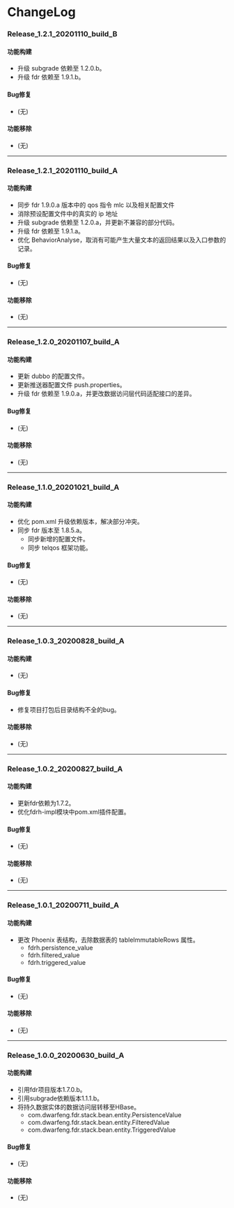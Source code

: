 # ChangeLog

### Release_1.2.1_20201110_build_B

#### 功能构建

- 升级 subgrade 依赖至 1.2.0.b。
- 升级 fdr 依赖至 1.9.1.b。

#### Bug修复

- (无)

#### 功能移除

- (无)

---

### Release_1.2.1_20201110_build_A

#### 功能构建

- 同步 fdr 1.9.0.a 版本中的 qos 指令 mlc 以及相关配置文件
- 消除预设配置文件中的真实的 ip 地址
- 升级 subgrade 依赖至 1.2.0.a，并更新不兼容的部分代码。
- 升级 fdr 依赖至 1.9.1.a。
- 优化 BehaviorAnalyse，取消有可能产生大量文本的返回结果以及入口参数的记录。

#### Bug修复

- (无)

#### 功能移除

- (无)

---

### Release_1.2.0_20201107_build_A

#### 功能构建

- 更新 dubbo 的配置文件。
- 更新推送器配置文件 push.properties。
- 升级 fdr 依赖至 1.9.0.a，并更改数据访问层代码适配接口的差异。

#### Bug修复

- (无)

#### 功能移除

- (无)

---

### Release_1.1.0_20201021_build_A

#### 功能构建

- 优化 pom.xml 升级依赖版本，解决部分冲突。
- 同步 fdr 版本至 1.8.5.a。
  - 同步新增的配置文件。
  - 同步 telqos 框架功能。

#### Bug修复

- (无)

#### 功能移除

- (无)

---

### Release_1.0.3_20200828_build_A

#### 功能构建

- (无)

#### Bug修复

- 修复项目打包后目录结构不全的bug。

#### 功能移除

- (无)

---

### Release_1.0.2_20200827_build_A

#### 功能构建

- 更新fdr依赖为1.7.2。
- 优化fdrh-impl模块中pom.xml插件配置。

#### Bug修复

- (无)

#### 功能移除

- (无)

---

### Release_1.0.1_20200711_build_A

#### 功能构建

- 更改 Phoenix 表结构，去除数据表的 tableImmutableRows 属性。
  - fdrh.persistence_value
  - fdrh.filtered_value
  - fdrh.triggered_value

#### Bug修复

- (无)

#### 功能移除

- (无)

---

### Release_1.0.0_20200630_build_A

#### 功能构建

- 引用fdr项目版本1.7.0.b。
- 引用subgrade依赖版本1.1.1.b。
- 将持久数据实体的数据访问层转移至HBase。
  - com.dwarfeng.fdr.stack.bean.entity.PersistenceValue
  - com.dwarfeng.fdr.stack.bean.entity.FilteredValue
  - com.dwarfeng.fdr.stack.bean.entity.TriggeredValue

#### Bug修复

- (无)

#### 功能移除

- (无)
